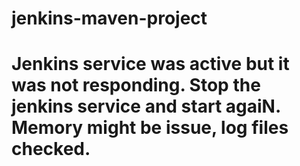 # jenkins-maven-project
# Jenkins service was active but it was not responding. Stop the jenkins service and start agaiN. Memory might be issue, log files checked.
